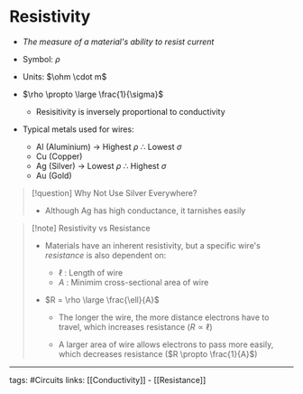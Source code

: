 # Resistivity
- *The measure of a material's ability to resist current*

- Symbol: $\rho$

- Units: $\ohm \cdot m$

- $\rho \propto \large \frac{1}{\sigma}$
	- Resisitivity is inversely proportional to conductivity

- Typical metals used for wires:
	- $\text{Al}$ (Aluminium) -> Highest $\rho$ $\therefore$ Lowest $\sigma$
	- $\text{Cu}$ (Copper)
	- $\text{Ag}$ (Silver) -> Lowest $\rho$ $\therefore$ Highest $\sigma$
	- $\text{Au}$ (Gold)

> [!question] Why Not Use Silver Everywhere?
> - Although $\text{Ag}$ has high conductance, it tarnishes easily

> [!note] Resistivity vs Resistance
> - Materials have an inherent resistivity, but a specific wire's *resistance* is also dependent on:
>
> 	- $\ell$ : Length of wire
> 	- $A$ : Minimim cross-sectional area of wire
>
> - $R = \rho \large \frac{\ell}{A}$
>
> 	- The longer the wire, the more distance electrons have to travel, which increases resistance ($R \propto \ell$)
>
> 	- A larger area of wire allows electrons to pass more easily, which decreases resistance ($R \propto \frac{1}{A}$)


---
tags: #Circuits 
links: [[Conductivity]] - [[Resistance]]